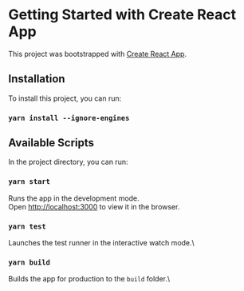 # Getting Started with Create React App

This project was bootstrapped with [Create React App](https://github.com/facebook/create-react-app).

## Installation

To install this project, you can run:

### `yarn install --ignore-engines`

## Available Scripts

In the project directory, you can run:

### `yarn start`

Runs the app in the development mode.\
Open [http://localhost:3000](http://localhost:3000) to view it in the browser.

### `yarn test`

Launches the test runner in the interactive watch mode.\

### `yarn build`

Builds the app for production to the `build` folder.\
